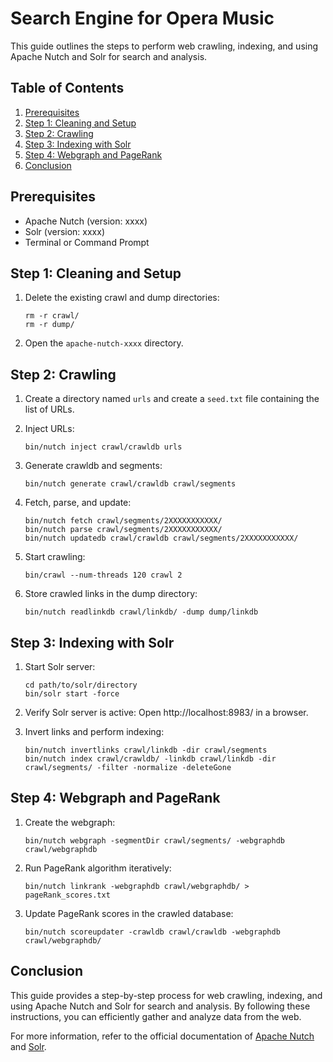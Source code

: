# Search Engine for Opera Music

This guide outlines the steps to perform web crawling, indexing, and using Apache Nutch and Solr for search and analysis.

## Table of Contents

1. [Prerequisites](#prerequisites)
2. [Step 1: Cleaning and Setup](#step-1-cleaning-and-setup)
3. [Step 2: Crawling](#step-2-crawling)
4. [Step 3: Indexing with Solr](#step-3-indexing-with-solr)
5. [Step 4: Webgraph and PageRank](#step-4-webgraph-and-pagerank)
6. [Conclusion](#conclusion)

## Prerequisites

- Apache Nutch (version: xxxx)
- Solr (version: xxxx)
- Terminal or Command Prompt

## Step 1: Cleaning and Setup

1. Delete the existing crawl and dump directories:
    ```
    rm -r crawl/
    rm -r dump/
    ```

2. Open the `apache-nutch-xxxx` directory.

## Step 2: Crawling

1. Create a directory named `urls` and create a `seed.txt` file containing the list of URLs.

2. Inject URLs:
    ```
    bin/nutch inject crawl/crawldb urls
    ```

3. Generate crawldb and segments:
    ```
    bin/nutch generate crawl/crawldb crawl/segments
    ```

4. Fetch, parse, and update:
    ```
    bin/nutch fetch crawl/segments/2XXXXXXXXXXX/
    bin/nutch parse crawl/segments/2XXXXXXXXXXX/
    bin/nutch updatedb crawl/crawldb crawl/segments/2XXXXXXXXXXX/
    ```

5. Start crawling:
    ```
    bin/crawl --num-threads 120 crawl 2
    ```

6. Store crawled links in the dump directory:
    ```
    bin/nutch readlinkdb crawl/linkdb/ -dump dump/linkdb
    ```

## Step 3: Indexing with Solr

1. Start Solr server:
    ```
    cd path/to/solr/directory
    bin/solr start -force
    ```

2. Verify Solr server is active: Open http://localhost:8983/ in a browser.

3. Invert links and perform indexing:
    ```
    bin/nutch invertlinks crawl/linkdb -dir crawl/segments
    bin/nutch index crawl/crawldb/ -linkdb crawl/linkdb -dir crawl/segments/ -filter -normalize -deleteGone
    ```

## Step 4: Webgraph and PageRank

1. Create the webgraph:
    ```
    bin/nutch webgraph -segmentDir crawl/segments/ -webgraphdb crawl/webgraphdb
    ```

2. Run PageRank algorithm iteratively:
    ```
    bin/nutch linkrank -webgraphdb crawl/webgraphdb/ > pageRank_scores.txt
    ```

3. Update PageRank scores in the crawled database:
    ```
    bin/nutch scoreupdater -crawldb crawl/crawldb -webgraphdb crawl/webgraphdb/
    ```

## Conclusion

This guide provides a step-by-step process for web crawling, indexing, and using Apache Nutch and Solr for search and analysis. By following these instructions, you can efficiently gather and analyze data from the web.

For more information, refer to the official documentation of [Apache Nutch](https://nutch.apache.org) and [Solr](https://lucene.apache.org/solr/).
